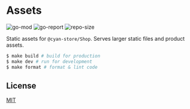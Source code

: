 # Assets

![go-mod](https://img.shields.io/github/go-mod/go-version/cyan-store/assets) ![go-report](https://goreportcard.com/badge/github.com/cyan-store/assets) ![repo-size](https://img.shields.io/github/repo-size/cyan-store/assets)

Static assets for `@cyan-store/Shop`. Serves larger static files and product assets.

```sh
$ make build # build for production
$ make dev # run for development
$ make format # format & lint code
```

## License

[MIT](LICENSE)
